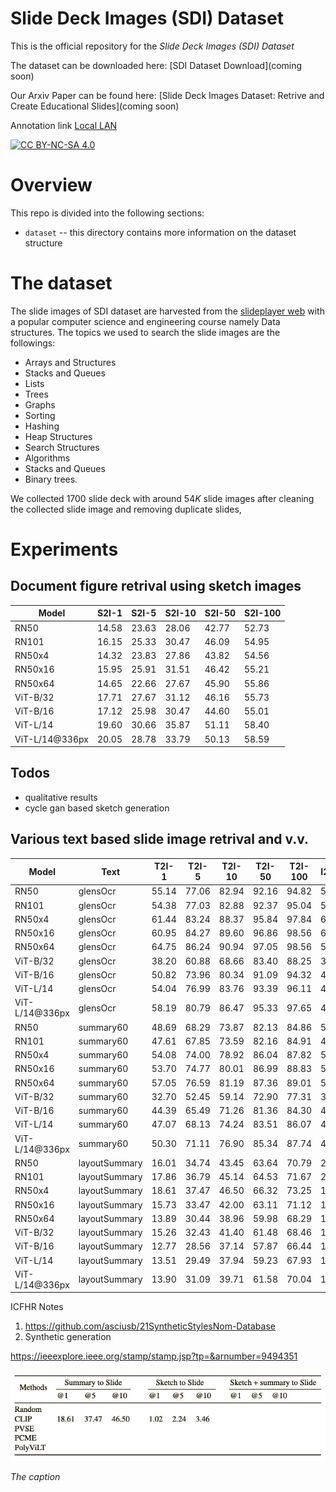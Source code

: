 # Slide Deck Images (SDI) Dataset

This is the official repository for the *Slide Deck Images (SDI) Dataset* 

The dataset can be downloaded here:
[SDI Dataset Download](coming soon)

Our Arxiv Paper can be found here: 
[Slide Deck Images Dataset: Retrive and Create Educational Slides](coming soon)


Annotation link [Local LAN](http://10.2.16.142:8000)

 [![CC BY-NC-SA 4.0][cc-by-nc-sa-shield]][cc-by-nc-sa]
 
[cc-by-nc-sa]: http://creativecommons.org/licenses/by-nc-sa/4.0/
[cc-by-nc-sa-image]: https://licensebuttons.net/l/by-nc-sa/4.0/88x31.png
[cc-by-nc-sa-shield]: https://img.shields.io/badge/License-CC%20BY--NC--SA%204.0-lightgrey.svg

# Overview

This repo is divided into the following sections:

* `dataset` -- this directory contains more information on the dataset structure 

# The dataset
The slide images of SDI dataset are harvested from the [slideplayer web](https://slideplayer.com/) with a popular computer science and  engineering course namely Data structures. The topics we used to search the slide images are the followings: 
* Arrays and Structures
* Stacks and Queues
* Lists
* Trees
* Graphs
* Sorting
* Hashing
* Heap Structures
* Search Structures
* Algorithms
* Stacks and Queues
* Binary trees.
 
 We collected $1700$ slide deck with around $54K$ slide images after cleaning the collected slide image and removing duplicate slides,

# Experiments
## Document figure retrival using sketch images

| Model | S2I-1 | S2I-5 | S2I-10 |S2I-50 |S2I-100 | 
| --- |  --- | --- |--- | --- | --- |
| RN50 |14.58 | 23.63 | 28.06 | 42.77 |52.73 |
| RN101 |16.15 | 25.33 | 30.47 | 46.09 |54.95 |
| RN50x4 |14.32 | 23.83 | 27.86 | 43.82 |54.56 |
| RN50x16 |15.95 | 25.91 | 31.51 | 46.42 |55.21 |
| RN50x64 |14.65 | 22.66 | 27.67 | 45.90 |55.86 |
| ViT-B/32 |17.71 | 27.67 | 31.12 | 46.16 |55.73 |
| ViT-B/16 |17.12 | 25.98 | 30.47 | 44.60 |55.01 |
| ViT-L/14 |19.60 | 30.66 | 35.87 | 51.11 |58.40 |
| ViT-L/14@336px |20.05 | 28.78 | 33.79 | 50.13 |58.59 |

## Todos
* qualitative results
* cycle gan based sketch generation

## Various text based slide image retrival and v.v. 

| Model | Text |T2I-1 | T2I-5 | T2I-10 |T2I-50 |T2I-100 | I2T-1 | I2T-5 | I2T-10 |I2T-50 |I2T-100 | 
| --- | --- | --- | --- |--- | --- | --- | --- | --- | --- | --- | --- |
| RN50 | glensOcr |55.14 | 77.06 | 82.94 | 92.16 |94.82 |57.14 | 77.61 | 82.72 |91.09 |93.59 |
| RN101 | glensOcr |54.38 | 77.03 | 82.88 | 92.37 |95.04 |52.63 | 73.76 | 79.79 |89.09 |91.90 |
| RN50x4 | glensOcr |61.44 | 83.24 | 88.37 | 95.84 |97.84 |60.75 | 80.90 | 85.40 |93.01 |95.02 |
| RN50x16 | glensOcr |60.95 | 84.27 | 89.60 | 96.86 |98.56 |60.56 | 82.51 | 87.53 |94.77 |96.47 |
| RN50x64 | glensOcr |64.75 | 86.24 | 90.94 | 97.05 |98.56 |58.43 | 80.50 | 86.03 |93.76 |96.01 |
| ViT-B/32 | glensOcr |38.20 | 60.88 | 68.66 | 83.40 |88.25 |38.64 | 61.39 | 69.05 |82.56 |87.12 |
| ViT-B/16 | glensOcr |50.82 | 73.96 | 80.34 | 91.09 |94.32 |48.30 | 70.62 | 77.18 |88.30 |91.65 |
| ViT-L/14 | glensOcr |54.04 | 76.99 | 83.76 | 93.39 |96.11 |46.22 | 69.75 | 76.73 |88.28 |92.08 |
| ViT-L/14@336px | glensOcr |58.19 | 80.79 | 86.47 | 95.33 |97.65 |49.67 | 73.78 | 80.28 |90.86 |94.08 |
| RN50 | summary60 |48.69 | 68.29 | 73.87 | 82.13 |84.86 |50.01 | 68.08 | 72.46 |80.04 |82.34 |
| RN101 | summary60 |47.61 | 67.85 | 73.59 | 82.16 |84.91 |45.36 | 64.36 | 69.59 |78.10 |80.96 |
| RN50x4 | summary60 |54.08 | 74.00 | 78.92 | 86.04 |87.82 |53.21 | 70.76 | 75.40 |82.47 |84.06 |
| RN50x16 | summary60 |53.70 | 74.77 | 80.01 | 86.99 |88.83 |52.39 | 72.44 | 77.62 |84.08 |85.64 |
| RN50x64 | summary60 |57.05 | 76.59 | 81.19 | 87.36 |89.01 |50.73 | 70.95 | 75.91 |83.39 |85.28 |
| ViT-B/32 | summary60 |32.70 | 52.45 | 59.14 | 72.90 |77.31 |33.19 | 52.89 | 59.62 |71.88 |75.69 |
| ViT-B/16 | summary60 |44.39 | 65.49 | 71.26 | 81.36 |84.30 |42.32 | 61.55 | 67.69 |77.76 |80.58 |
| ViT-L/14 | summary60 |47.07 | 68.13 | 74.24 | 83.51 |86.07 |41.20 | 61.17 | 67.23 |77.68 |81.18 |
| ViT-L/14@336px | summary60 |50.30 | 71.11 | 76.90 | 85.34 |87.74 |43.57 | 63.93 | 70.23 |80.26 |83.15 |
| RN50 | layoutSummary |16.01 | 34.74 | 43.45 | 63.64 |70.79 |20.77 | 40.47 | 49.18 |66.98 |73.44 |
| RN101 | layoutSummary |17.86 | 36.79 | 45.14 | 64.53 |71.67 |20.42 | 39.76 | 48.37 |66.66 |72.80 |
| RN50x4 | layoutSummary |18.61 | 37.47 | 46.50 | 66.32 |73.25 |18.14 | 36.13 | 44.72 |64.13 |70.99 |
| RN50x16 | layoutSummary |15.73 | 33.47 | 42.00 | 63.11 |71.12 |17.05 | 34.11 | 42.48 |61.99 |69.58 |
| RN50x64 | layoutSummary |13.89 | 30.44 | 38.96 | 59.98 |68.29 |15.05 | 30.68 | 38.49 |57.50 |64.83 |
| ViT-B/32 | layoutSummary |15.26 | 32.43 | 41.40 | 61.48 |68.46 |19.39 | 37.87 | 46.39 |65.12 |71.41 |
| ViT-B/16 | layoutSummary |12.77 | 28.56 | 37.14 | 57.87 |66.44 |14.94 | 31.56 | 39.80 |60.37 |67.97 |
| ViT-L/14 | layoutSummary |13.51 | 29.49 | 37.94 | 59.23 |67.93 |14.06 | 28.63 | 36.89 |56.28 |64.20 |
| ViT-L/14@336px | layoutSummary |13.90 | 31.09 | 39.71 | 61.58 |70.04 |14.61 | 30.34 | 38.24 |57.35 |65.24 |


ICFHR Notes

1) https://github.com/asciusb/21SyntheticStylesNom-Database
2) Synthetic generation 

https://ieeexplore.ieee.org/stamp/stamp.jsp?tp=&arnumber=9494351



<p align="center">
<img src="updatingtable1.jpg" />
<em>
<p> The caption
</p></em>
</p>